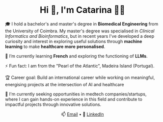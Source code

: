 <h1 align="center">Hi 👋, I'm Catarina 👩🏻</h1>



🎓 I hold a bachelor's and master's degree in **Biomedical Engineering** from the University of Coimbra. My master's degree was specialised in *Clinical Informatics and Bioinformatics*, but in recent years I've developed a deep curiosity and interest in exploring useful solutions through **machine learning** to make **healthcare** **more** **personalised**.

🌱 I’m currently learning **French** and exploring the functioning of **LLMs**. 

⚡ Fun fact: I am from the "Pearl of the Atlantic", Madeira Island (Portugal).

🏆 Career goal: Build an international career while working on meaningful, energising projects at the intersection of AI and healthcare

🚀 I'm currently seeking opportunities in medtech companies/startups, where I can gain hands-on experience in this field and contribute to impactful projects through innovative solutions.

<p align="center">
📫 <a href="mailto:catarinaccaldeira.02@gmail.com">Email</a> • 
💼 <a href="https://www.linkedin.com/in/catarina-caldeira">LinkedIn</a>
</p>

